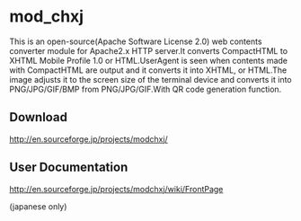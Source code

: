 mod_chxj
========

This is an open-source(Apache Software License 2.0) web contents converter module for Apache2.x HTTP server.It converts CompactHTML to XHTML Mobile Profile 1.0 or HTML.UserAgent is seen when contents made with CompactHTML are output and it converts it into XHTML, or HTML.The image adjusts it to the screen size of the terminal device and converts it into PNG/JPG/GIF/BMP from PNG/JPG/GIF.With QR code generation function.


## Download

http://en.sourceforge.jp/projects/modchxj/

## User Documentation

http://en.sourceforge.jp/projects/modchxj/wiki/FrontPage

(japanese only)

